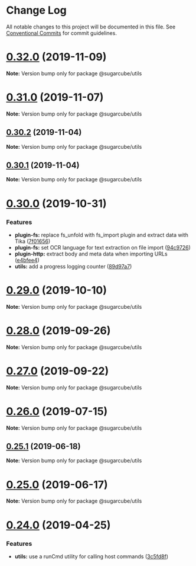 # Change Log

All notable changes to this project will be documented in this file.
See [Conventional Commits](https://conventionalcommits.org) for commit guidelines.

# [0.32.0](https://github.com/critocrito/sugarcube/tree/master/packages/utils/compare/v0.31.2...v0.32.0) (2019-11-09)

**Note:** Version bump only for package @sugarcube/utils





# [0.31.0](https://github.com/critocrito/sugarcube/tree/master/packages/utils/compare/v0.30.2...v0.31.0) (2019-11-07)

**Note:** Version bump only for package @sugarcube/utils





## [0.30.2](https://github.com/critocrito/sugarcube/tree/master/packages/utils/compare/v0.30.1...v0.30.2) (2019-11-04)

**Note:** Version bump only for package @sugarcube/utils





## [0.30.1](https://github.com/critocrito/sugarcube/tree/master/packages/utils/compare/v0.30.0...v0.30.1) (2019-11-04)

**Note:** Version bump only for package @sugarcube/utils





# [0.30.0](https://github.com/critocrito/sugarcube/tree/master/packages/utils/compare/v0.29.0...v0.30.0) (2019-10-31)


### Features

* **plugin-fs:** replace fs_unfold with fs_import plugin and extract data with Tika ([7f01656](https://github.com/critocrito/sugarcube/tree/master/packages/utils/commit/7f01656))
* **plugin-fs:** set OCR language for text extraction on file import ([94c9726](https://github.com/critocrito/sugarcube/tree/master/packages/utils/commit/94c9726))
* **plugin-http:** extract body and meta data when importing URLs ([e4bfee4](https://github.com/critocrito/sugarcube/tree/master/packages/utils/commit/e4bfee4))
* **utils:** add a progress logging counter ([89d97a7](https://github.com/critocrito/sugarcube/tree/master/packages/utils/commit/89d97a7))





# [0.29.0](https://github.com/critocrito/sugarcube/tree/master/packages/utils/compare/v0.28.1...v0.29.0) (2019-10-10)

**Note:** Version bump only for package @sugarcube/utils





# [0.28.0](https://github.com/critocrito/sugarcube/tree/master/packages/utils/compare/v0.27.2...v0.28.0) (2019-09-26)

**Note:** Version bump only for package @sugarcube/utils





# [0.27.0](https://github.com/critocrito/sugarcube/tree/master/packages/utils/compare/v0.26.1...v0.27.0) (2019-09-22)

**Note:** Version bump only for package @sugarcube/utils





# [0.26.0](https://github.com/critocrito/sugarcube/tree/master/packages/utils/compare/v0.25.1...v0.26.0) (2019-07-15)

**Note:** Version bump only for package @sugarcube/utils





## [0.25.1](https://github.com/critocrito/sugarcube/tree/master/packages/utils/compare/v0.25.0...v0.25.1) (2019-06-18)

**Note:** Version bump only for package @sugarcube/utils





# [0.25.0](https://github.com/critocrito/sugarcube/tree/master/packages/utils/compare/v0.24.0...v0.25.0) (2019-06-17)

**Note:** Version bump only for package @sugarcube/utils





# [0.24.0](https://github.com/critocrito/sugarcube/tree/master/packages/utils/compare/v0.23.0...v0.24.0) (2019-04-25)


### Features

* **utils:** use a runCmd utility for calling host commands ([3c5fd8f](https://github.com/critocrito/sugarcube/tree/master/packages/utils/commit/3c5fd8f))
